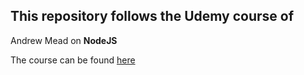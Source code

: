 ## This repository follows the Udemy course of 
Andrew Mead on 
**NodeJS**

The course can be found [here](https://www.udemy.com/the-complete-nodejs-developer-course-2)


